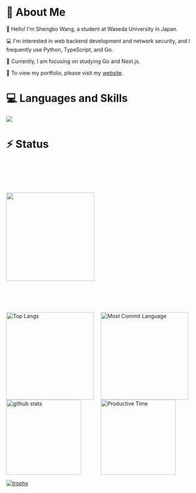 # :wave: About Me
:school: Hello! I'm Shengbo Wang, a student at Waseda University in Japan.  

:computer: I'm interested in web backend development and network security, and I frequently use Python, TypeScript, and Go. 

:blossom: Currently, I am focusing on studying Go and Next.js.

:star2: To view my portfolio, please visit my [website](https://keihakuoh.github.io/).

# :computer: Languages and Skills
<a href="https://skillicons.dev">
  <img src="https://skillicons.dev/icons?i=cs,dotnet,js,ts,vue,react,nextjs,nodejs,express,html,css,bootstrap,docker,kubernetes,linux,ubuntu,prometheus,grafana,anaconda,go,ruby,rails,c,matlab,r,py,flask,sqlite,postgres,pytorch,tensorflow,git,mongodb,mysql,postgres,redis&perline=13" />
</a>

# :zap: Status
<div style="display: flex; flex-direction: column; align-items: center; width: 100%;">
  
  <!-- 一行目: プロファイルサマリーカード -->
  <div style="width: 100%; display: flex; justify-content: center; align-items: center; height: 400px;">
    <img src="http://github-profile-summary-cards.vercel.app/api/cards/profile-details?username=KeihakuOh&theme=onedark" style="flex: 1 0 auto; max-width: 100%; min-width: 100%; height: 235px;">
  </div>

  <!-- 二行目: 言語使用統計とGitHub統計 -->
  <div style="width: 100%; display: flex; justify-content: center; align-items: center;">
    <img alt="Top Langs" src="https://github-readme-stats.vercel.app/api/top-langs/?username=KeihakuOh&layout=compact&count_private=true&show_icons=true&theme=onedark" style="flex: 1; max-width: 50%; height: 233px;">
    <img alt="Most Commit Language" src="http://github-profile-summary-cards.vercel.app/api/cards/most-commit-language?username=KeihakuOh&theme=onedark" style="flex: 1; max-width: 50%; height: 233px;">
  </div>
  
  <!-- 三行目: GitHub統計 -->
  <div style="width: 100%; display: flex; justify-content: center; align-items: center;">
    <img alt="github stats" src="https://github-readme-stats.vercel.app/api?username=KeihakuOh&show_icons=true&theme=onedark" style="flex: 1; max-width: 50%; height: 200px;">
    <img alt="Productive Time" src="http://github-profile-summary-cards.vercel.app/api/cards/productive-time?username=KeihakuOh&theme=onedark&utcOffset=9" style="flex: 1; max-width: 50%; height: 200px;">
  </div>
  
</div>




[![trophy](https://github-profile-trophy.vercel.app/?username=KeihakuOh&theme=onedark&row=1&title=-Reviews&no-bg=false&no-frame=true
)](https://github.com/ryo-ma/github-profile-trophy)


<!--
**KeihakuOh/KeihakuOh** is a ✨ _special_ ✨ repository because its `README.md` (this file) appears on your GitHub profile.

Here are some ideas to get you started:

- 🔭 I’m currently working on ...
- 🌱 I’m currently learning ...
- 👯 I’m looking to collaborate on ...
- 🤔 I’m looking for help with ...
- 💬 Ask me about ...
- 📫 How to reach me: ...
- 😄 Pronouns: ...
- ⚡ Fun fact: ...
-->

